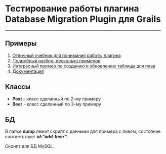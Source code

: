Тестирование работы плагина Database Migration Plugin для Grails
================================================================

---

## Примеры

1. [Отличный учебник для понимания работы плагина](http://spring.io/blog/2011/08/17/countdown-to-grails-2-0-database-migrations/)
2. [Подробный разбор, несколько примеров](http://wpgreenway.com/posts/grails-db-migration-tutorial/)
3. [Интересный пример по созданию и обновлению таблицы для пива](http://refactr.com/blog/2012/01/grails-database-migration-gotchas/)
4. [Документация](http://grails-plugins.github.io/grails-database-migration/docs/manual/)

## Классы

* **Post** - класс сделанный по 2-му примеру
* **Beer** - класс сделанный по 3-му примеру

## БД

В папке **dump** лежит скрипт с данными для примера с пивом, состояние соответствует ***id:"add-beer"***.

Скрипт для БД MySQL.